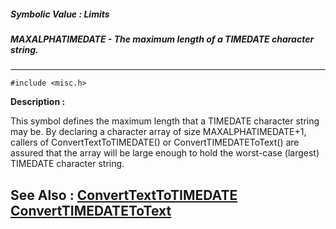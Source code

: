##### Symbolic Value : Limits
##### MAXALPHATIMEDATE - The maximum length of a TIMEDATE character string.
---
```
#include <misc.h>
```
**Description :**

This symbol defines the maximum length that a TIMEDATE character string may be. 
By declaring a character array of size MAXALPHATIMEDATE+1, callers of 
ConvertTextToTIMEDATE() or ConvertTIMEDATEToText() are assured that the array 
will be large enough to hold the worst-case (largest) TIMEDATE character 
string.

**See Also :**
[ConvertTextToTIMEDATE](/domino-c-api-docs/reference/Func/ConvertTextToTIMEDATE)
[ConvertTIMEDATEToText](/domino-c-api-docs/reference/Func/ConvertTIMEDATEToText)
---
